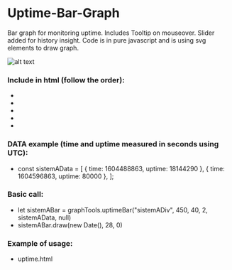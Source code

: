 # Uptime-Bar-Graph
Bar graph for monitoring uptime. Includes Tooltip on mouseover. Slider added for history insight. Code is in pure javascript and is using svg elements to draw graph.

![alt text](https://github.com/ivanuci/Uptime-Bar-Graph/blob/master/image.jpg?raw=true)

### Include in html (follow the order):
 * <script type="text/javascript" src="algorithms.js"></script>
 * <script type="text/javascript" src="svg-tools.js"></script>
 * <script type="text/javascript" src="graph-tools.js"></script>
 * <script type="text/javascript" src="tooltip.js"></script> <!-- optional -->
 * <script type="text/javascript" src="slider.js"></script> <!-- optional -->

### DATA example (time and uptime measured in seconds using UTC):
 * const sistemAData = [
    { time: 1604488863, uptime: 18144290 },
    { time: 1604596863, uptime: 80000 },
 ];

### Basic call:
 * let sistemABar = graphTools.uptimeBar("sistemADiv", 450, 40, 2, sistemAData, null)
 * sistemABar.draw(new Date(), 28, 0)

### Example of usage:
 * uptime.html


